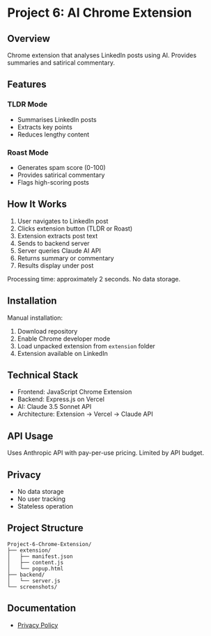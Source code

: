 # Project 6: AI Chrome Extension

## Overview

Chrome extension that analyses LinkedIn posts using AI. Provides summaries and satirical commentary.

## Features

### TLDR Mode
- Summarises LinkedIn posts
- Extracts key points
- Reduces lengthy content

### Roast Mode
- Generates spam score (0-100)
- Provides satirical commentary
- Flags high-scoring posts

## How It Works

1. User navigates to LinkedIn post
2. Clicks extension button (TLDR or Roast)
3. Extension extracts post text
4. Sends to backend server
5. Server queries Claude AI API
6. Returns summary or commentary
7. Results display under post

Processing time: approximately 2 seconds. No data storage.

## Installation

Manual installation:
1. Download repository
2. Enable Chrome developer mode
3. Load unpacked extension from `extension` folder
4. Extension available on LinkedIn

## Technical Stack

- Frontend: JavaScript Chrome Extension
- Backend: Express.js on Vercel
- AI: Claude 3.5 Sonnet API
- Architecture: Extension → Vercel → Claude API

## API Usage

Uses Anthropic API with pay-per-use pricing. Limited by API budget.

## Privacy

- No data storage
- No user tracking
- Stateless operation

## Project Structure

```
Project-6-Chrome-Extension/
├── extension/
│   ├── manifest.json
│   ├── content.js
│   └── popup.html
├── backend/
│   └── server.js
└── screenshots/
```

## Documentation

- [Privacy Policy](./PRIVACY.md)